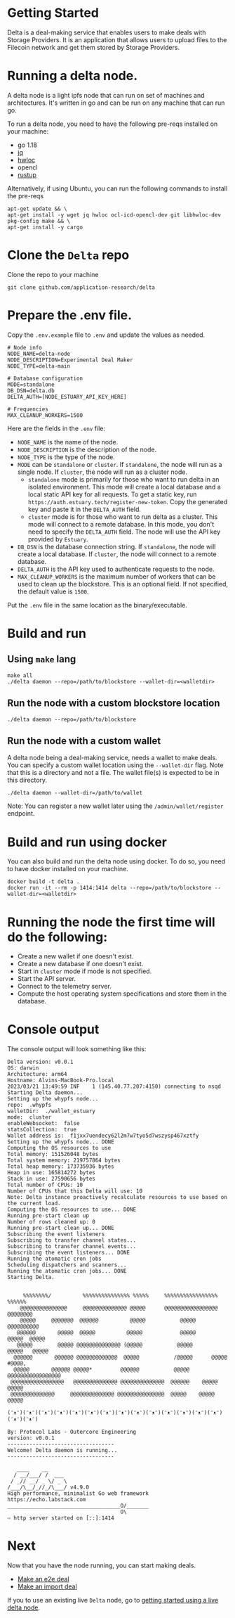 # Getting Started
Delta is a deal-making service that enables users to make deals with Storage Providers. It is an application that allows users to upload files to the Filecoin network and get them stored by Storage Providers.

# Running a delta node.
A delta node is a light ipfs node that can run on set of machines and architectures. It's written in go and can be run on any machine that can run go.

To run a delta node, you need to have the following pre-reqs installed on your machine:
- go 1.18
- [jq](https://stedolan.github.io/jq/)
- [hwloc](https://www.open-mpi.org/projects/hwloc/)
- opencl
- [rustup](https://rustup.rs/)

Alternatively, if using Ubuntu, you can run the following commands to install the pre-reqs
```
apt-get update && \
apt-get install -y wget jq hwloc ocl-icd-opencl-dev git libhwloc-dev pkg-config make && \
apt-get install -y cargo
```

# Clone the `Delta` repo
Clone the repo to your machine
```
git clone github.com/application-research/delta
```

# Prepare the .env file.
Copy the `.env.example` file to `.env` and update the values as needed.
```
# Node info
NODE_NAME=delta-node
NODE_DESCRIPTION=Experimental Deal Maker
NODE_TYPE=delta-main

# Database configuration
MODE=standalone
DB_DSN=delta.db
DELTA_AUTH=[NODE_ESTUARY_API_KEY_HERE]

# Frequencies
MAX_CLEANUP_WORKERS=1500
```
Here are the fields in the `.env` file:

- `NODE_NAME` is the name of the node. 
- `NODE_DESCRIPTION` is the description of the node.
- `NODE_TYPE` is the type of the node.
- `MODE` can be `standalone` or `cluster`. If `standalone`, the node will run as a single node. If `cluster`, the node will run as a cluster node.
  - `standalone` mode is primarily for those who want to run delta in an isolated environment. This mode will create a local database and a local static API key for all requests. To get a static key, run `https://auth.estuary.tech/register-new-token`. Copy the generated key and paste it in the `DELTA_AUTH` field.
  - `cluster` mode is for those who want to run delta as a cluster. This mode will connect to a remote database. In this mode, you don't need to specify the `DELTA_AUTH` field. The node will use the API key provided by `Estuary`.
- `DB_DSN` is the database connection string. If `standalone`, the node will create a local database. If `cluster`, the node will connect to a remote database.
- `DELTA_AUTH` is the API key used to authenticate requests to the node. 
- `MAX_CLEANUP_WORKERS` is the maximum number of workers that can be used to clean up the blockstore. This is an optional field. If not specified, the default value is `1500`.

Put the `.env` file in the same location as the binary/executable.

# Build and run
## Using `make` lang
```
make all
./delta daemon --repo=/path/to/blockstore --wallet-dir=<walletdir>
```

## Run the node with a custom blockstore location
```
./delta daemon --repo=/path/to/blockstore
``` 

## Run the node with a custom wallet
A delta node being a deal-making service, needs a wallet to make deals. You can specify a custom wallet location using the `--wallet-dir` flag. 
Note that this is a directory and not a file. The wallet file(s) is expected to be in this directory. 
```
./delta daemon --wallet-dir=/path/to/wallet
```
Note: You can register a new wallet later using the `/admin/wallet/register` endpoint.

# Build and run using docker
You can also build and run the delta node using docker. To do so, you need to have docker installed on your machine.
```
docker build -t delta .
docker run -it --rm -p 1414:1414 delta --repo=/path/to/blockstore --wallet-dir=<walletdir>
```

# Running the node the first time will do the following:
- Create a new wallet if one doesn't exist.
- Create a new database if one doesn't exist.
- Start in `cluster` mode if mode is not specified.
- Start the API server.
- Connect to the telemetry server.
- Compute the host operating system specifications and store them in the database.


# Console output 
The console output will look something like this:
```
Delta version: v0.0.1
OS: darwin
Architecture: arm64
Hostname: Alvins-MacBook-Pro.local
2023/03/21 13:49:59 INF    1 (145.40.77.207:4150) connecting to nsqd
Starting Delta daemon...
Setting up the whypfs node... 
repo:  .whypfs
walletDir:  ./wallet_estuary
mode:  cluster
enableWebsocket:  false
statsCollection:  true
Wallet address is:  f1jxx7uendecy62l2m7w7tyo5d7wszysp467xztfy
Setting up the whypfs node... DONE
Computing the OS resources to use
Total memory: 151526048 bytes
Total system memory: 219757864 bytes
Total heap memory: 173735936 bytes
Heap in use: 165814272 bytes
Stack in use: 27590656 bytes
Total number of CPUs: 10
Number of CPUs that this Delta will use: 10
Note: Delta instance proactively recalculate resources to use based on the current load.
Computing the OS resources to use... DONE
Running pre-start clean up
Number of rows cleaned up: 0
Running pre-start clean up... DONE
Subscribing the event listeners
Subscribing to transfer channel states...
Subscribing to transfer channel events...
Subscribing the event listeners... DONE
Running the atomatic cron jobs
Scheduling dispatchers and scanners...
Running the atomatic cron jobs... DONE
Starting Delta.


     %%%%%%%%/          %%%%%%%%%%%%%%% %%%%%     %%%%%%%%%%%%%%%%%     %%%%%%  
    @@@@@@@@@@@@@@@     @@@@@@@@@@@@@@ @@@@@      @@@@@@@@@@@@@@@@@   @@@@@@@@  
    @@@@@     @@@@@@@  @@@@@@          @@@@@           @@@@@         @@@@@@@@@@ 
   @@@@@@       @@@@@  @@@@@          @@@@@            @@@@@       @@@@@  @@@@@ 
   @@@@@        @@@@@ @@@@@@@@@@@@@@ (@@@@@           @@@@@       @@@@@   @@@@@ 
  @@@@@@       @@@@@@ @@@@@@@@@@@@@  @@@@@           /@@@@@      @@@@@    #@@@@,
  @@@@@       @@@@@@ @@@@@*         @@@@@@           @@@@@     @@@@@@@@@@@@@@@@@
 @@@@@@@@@@@@@@@@@   @@@@@@@@@@@@@@ @@@@@@@@@@@@@@  @@@@@@    @@@@@        @@@@@
 @@@@@@@@@@@@@@     @@@@@@@@@@@@@@ @@@@@@@@@@@@@@@  @@@@@    @@@@@         @@@@@

(ᵔᴥᵔ)(ᵔᴥᵔ)(ᵔᴥᵔ)(ᵔᴥᵔ)(ᵔᴥᵔ)(ᵔᴥᵔ)(ᵔᴥᵔ)(ᵔᴥᵔ)(ᵔᴥᵔ)(ᵔᴥᵔ)(ᵔᴥᵔ)(ᵔᴥᵔ)(ᵔᴥᵔ)(ᵔᴥᵔ)(ᵔᴥᵔ)(ᵔᴥᵔ)

By: Protocol Labs - Outercore Engineering
version: v0.0.1
----------------------------------
Welcome! Delta daemon is running...
----------------------------------

   ____    __
  / __/___/ /  ___
 / _// __/ _ \/ _ \
/___/\__/_//_/\___/ v4.9.0
High performance, minimalist Go web framework
https://echo.labstack.com
____________________________________O/_______
                                    O\
⇨ http server started on [::]:1414
```

# Next
Now that you have the node running, you can start making deals. 

- [Make an e2e deal](make-e2e-deal.md)
- [Make an import deal](make-import-deal.md)

If you to use an existing live `Delta` node, go to [getting started using a live delta node](getting-started-use-delta.md).